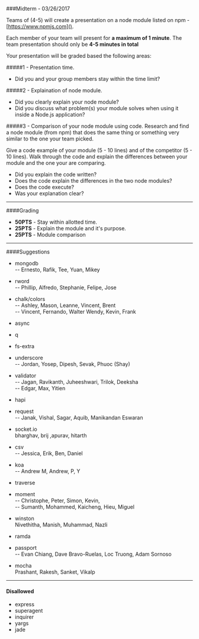 ###Midterm - 03/26/2017

Teams of (4-5) will create a presentation on a node module listed on npm - [https://www.npmjs.com]().

Each member of your team will present for **a maximum of 1 minute**. The team presentation should only be **4-5 minutes in total**

Your presentation will be graded based the following areas:

#####1 - Presentation time.
- Did you and your group members stay within the time limit?

#####2 - Explaination of node module.
- Did you clearly explain your node module?
- Did you discuss what problem(s) your module solves when using it inside a Node.js application?

#####3 - Comparison of your node module using code.
Research and find a node module (from npm) that does the same thing or something very similar to the one your team picked.

Give a code example of your module (5 - 10 lines) and of the competitor (5 - 10 lines). Walk through the code and explain the differences between your module and the one your are comparing.

- Did you explain the code written?
- Does the code explain the differences in the two node modules?
- Does the code execute?
- Was your explanation clear?

---
####Grading
- **50PTS** - Stay within allotted time.
- **25PTS** - Explain the module and it's purpose.
- **25PTS** - Module comparison

---

####Suggestions

- mongodb <br/>
-- Ernesto, Rafik, Tee, Yuan, Mikey

- rword <br/>
-- Phillip, Alfredo, Stephanie, Felipe, Jose

- chalk/colors <br/>
-- Ashley, Mason, Leanne, Vincent, Brent <br/>
-- Vincent, Fernando, Walter Wendy, Kevin, Frank

- async <br/>

- q <br/>

- fs-extra <br/>

- underscore <br/>
-- Jordan, Yosep, Dipesh, Sevak, Phuoc (Shay)

- validator <br/>
-- Jagan, Ravikanth, Juheeshwari, Trilok, Deeksha <br/>
-- Edgar, Max, Yitien

- hapi <br/>

- request <br/>
-- Janak, Vishal, Sagar, Aquib, Manikandan Eswaran

- socket.io <br/>
bharghav, brij ,apurav, hitarth

- csv <br/>
-- Jessica, Erik, Ben, Daniel

- koa <br/>
-- Andrew M, Andrew, P, Y

- traverse <br/>

- moment <br/>
-- Christophe, Peter, Simon, Kevin, <br/>
-- Sumanth, Mohammed, Kaicheng, Hieu, Miguel

- winston <br/>
Nivethitha, Manish, Muhammad, Nazli

- ramda <br/>

- passport <br/>
-- Evan Chiang, Dave Bravo-Ruelas, Loc Truong, Adam Sornoso

- mocha <br/>
Prashant, Rakesh, Sanket, Vikalp
---
#### Disallowed
- express
- superagent
- inquirer
- yargs
- jade
